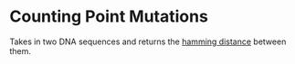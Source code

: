 # Counting Point Mutations
Takes in two DNA sequences and returns the [hamming distance](https://en.wikipedia.org/wiki/Hamming_distance) between them.